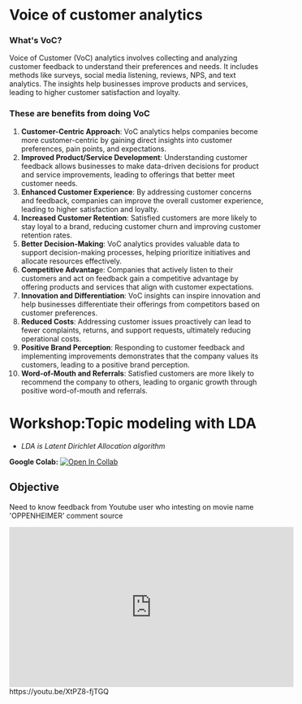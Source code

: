 # Voice of customer analytics
### What's VoC?

Voice of Customer (VoC) analytics involves collecting and analyzing customer feedback to understand their preferences and needs. It includes methods like surveys, social media listening, reviews, NPS, and text analytics. The insights help businesses improve products and services, leading to higher customer satisfaction and loyalty.

### These are benefits from doing VoC

1. **Customer-Centric Approach**: VoC analytics helps companies become more customer-centric by gaining direct insights into customer preferences, pain points, and expectations.
2. **Improved Product/Service Development**: Understanding customer feedback allows businesses to make data-driven decisions for product and service improvements, leading to offerings that better meet customer needs.
3. **Enhanced Customer Experience**: By addressing customer concerns and feedback, companies can improve the overall customer experience, leading to higher satisfaction and loyalty.
4. **Increased Customer Retention**: Satisfied customers are more likely to stay loyal to a brand, reducing customer churn and improving customer retention rates.
5. **Better Decision-Making**: VoC analytics provides valuable data to support decision-making processes, helping prioritize initiatives and allocate resources effectively.
6. **Competitive Advantag**e: Companies that actively listen to their customers and act on feedback gain a competitive advantage by offering products and services that align with customer expectations.
7. **Innovation and Differentiation**: VoC insights can inspire innovation and help businesses differentiate their offerings from competitors based on customer preferences.
8. **Reduced Costs**: Addressing customer issues proactively can lead to fewer complaints, returns, and support requests, ultimately reducing operational costs.
9. **Positive Brand Perception**: Responding to customer feedback and implementing improvements demonstrates that the company values its customers, leading to a positive brand perception.
10. **Word-of-Mouth and Referrals**: Satisfied customers are more likely to recommend the company to others, leading to organic growth through positive word-of-mouth and referrals.


# Workshop:Topic modeling with LDA
* *LDA is Latent Dirichlet Allocation algorithm*
  
**Google Colab:** [![Open In Collab](https://colab.research.google.com/assets/colab-badge.svg)](https://colab.research.google.com/github/jane-russ/MADT8101/blob/main/5.Segmentation/V2_1_HDI_Segmentation.ipynb)

## Objective
Need to know feedback from Youtube user who intesting on movie name 'OPPENHEIMER'
comment source 
<iframe width="560" height="315" src="https://www.youtube.com/embed/XtPZ8-fjTGQ" title="YouTube video player" frameborder="0" allow="accelerometer; autoplay; clipboard-write; encrypted-media; gyroscope; picture-in-picture; web-share" allowfullscreen></iframe>
https://youtu.be/XtPZ8-fjTGQ

